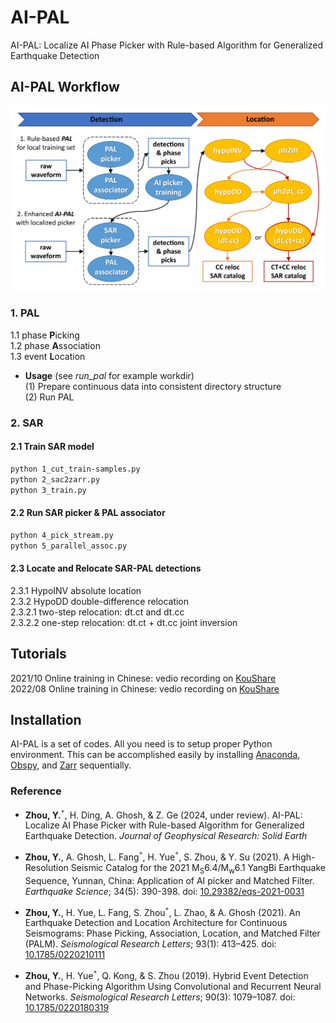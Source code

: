 # AI-PAL  
AI-PAL: Localize AI Phase Picker with Rule-based Algorithm for Generalized Earthquake Detection  

## **AI-PAL Workflow**  
![Zhou et al., (2024)](./doc/AI-PAL_workflow.jpg)  

### 1. PAL  
1.1 phase **P**icking  
1.2 phase **A**ssociation  
1.3 event **L**ocation  

- **Usage** (see *run_pal* for example workdir)  
(1) Prepare continuous data into consistent directory structure  
(2) Run PAL  

### 2. SAR  
#### 2.1 Train SAR model  
```bash
python 1_cut_train-samples.py
python 2_sac2zarr.py
python 3_train.py
```  

#### 2.2 Run SAR picker & PAL associator  
```bash
python 4_pick_stream.py
python 5_parallel_assoc.py
```  

#### 2.3 Locate and Relocate SAR-PAL detections  
2.3.1 HypoINV absolute location  
2.3.2 HypoDD double-difference relocation  
2.3.2.1 two-step relocation: dt.ct and dt.cc  
2.3.2.2 one-step relocation: dt.ct + dt.cc joint inversion  

## Tutorials  

2021/10 Online training in Chinese: vedio recording on [KouShare](https://www.koushare.com/lives/room/549779)  
2022/08 Online training in Chinese: vedio recording on [KouShare](https://www.koushare.com/video/videodetail/31656)  

## Installation  

AI-PAL is a set of codes. All you need is to setup proper Python environment. This can be accomplished easily by installing [Anaconda](https://www.anaconda.com/products/individual#Downloads), [Obspy](https://github.com/obspy/obspy/wiki/Installation-via-Anaconda), and [Zarr](https://zarr.readthedocs.io/en/stable/) sequentially.  

### Reference  

- **Zhou, Y.**<sup>`*`</sup>, H. Ding, A. Ghosh, & Z. Ge (2024, under review). AI-PAL: Localize AI Phase Picker with Rule-based Algorithm for Generalized Earthquake Detection. *Journal of Geophysical Research: Solid Earth*  

- **Zhou, Y.**, A. Ghosh, L. Fang<sup>`*`</sup>, H. Yue<sup>`*`</sup>, S. Zhou, & Y. Su (2021). A High-Resolution Seismic Catalog for the 2021 M<sub>S</sub>6.4/M<sub>w</sub>6.1 YangBi Earthquake Sequence, Yunnan, China: Application of AI picker and Matched Filter. *Earthquake Science*; 34(5): 390-398. doi: [10.29382/eqs-2021-0031](https://doi.org/10.29382/eqs-2021-0031)  

- **Zhou, Y.**, H. Yue, L. Fang, S. Zhou<sup>`*`</sup>, L. Zhao, & A. Ghosh (2021). An Earthquake Detection and Location Architecture for Continuous Seismograms: Phase Picking, Association, Location, and Matched Filter (PALM). *Seismological Research Letters*; 93(1): 413–425. doi: [10.1785/0220210111](https://doi.org/10.1785/0220210111)  

- **Zhou, Y.**, H. Yue<sup>`*`</sup>, Q. Kong, & S. Zhou (2019). Hybrid Event Detection and Phase-Picking Algorithm Using Convolutional and Recurrent Neural Networks. *Seismological Research Letters*; 90(3): 1079–1087. doi: [10.1785/0220180319](https://doi.org/10.1785/0220180319)  
